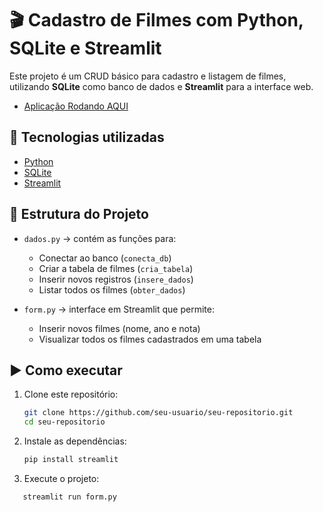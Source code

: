 # 🎬 Cadastro de Filmes com Python, SQLite e Streamlit

Este projeto é um CRUD básico para cadastro e listagem de filmes, utilizando **SQLite** como banco de dados e **Streamlit** para a interface web.
- [Aplicação Rodando AQUI](https://crud-filmes-brennp.streamlit.app/)

## 🚀 Tecnologias utilizadas
- [Python](https://www.python.org/)
- [SQLite](https://www.sqlite.org/)
- [Streamlit](https://streamlit.io/)

## 📂 Estrutura do Projeto
- `dados.py` → contém as funções para:
  - Conectar ao banco (`conecta_db`)
  - Criar a tabela de filmes (`cria_tabela`)
  - Inserir novos registros (`insere_dados`)
  - Listar todos os filmes (`obter_dados`)

- `form.py` → interface em Streamlit que permite:
  - Inserir novos filmes (nome, ano e nota)
  - Visualizar todos os filmes cadastrados em uma tabela

## ▶️ Como executar
1. Clone este repositório:
   ```bash
   git clone https://github.com/seu-usuario/seu-repositorio.git
   cd seu-repositorio
   ```

2. Instale as dependências:
   ```bash
   pip install streamlit
   ```

3. Execute o projeto:
```bash
   streamlit run form.py
   ```

